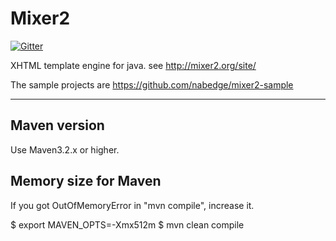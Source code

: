 Mixer2
======================
[![Gitter](https://badges.gitter.im/JoinChat.svg)](https://gitter.im/nabedge/mixer2?utm_source=badge&utm_medium=badge&utm_campaign=pr-badge&utm_content=badge)

XHTML template engine for java.
see http://mixer2.org/site/

The sample projects are https://github.com/nabedge/mixer2-sample

----

## Maven version

Use Maven3.2.x or higher.

## Memory size for Maven

If you got OutOfMemoryError in "mvn compile", increase it.

$ export MAVEN_OPTS=-Xmx512m
$ mvn clean compile
